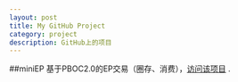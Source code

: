 ```yaml
---
layout: post
title: My GitHub Project
category: project
description: GitHub上的项目
---
```


##miniEP
基于PBOC2.0的EP交易（圈存、消费），[访问该项目](https://github.com/APDU/miniEP) .
